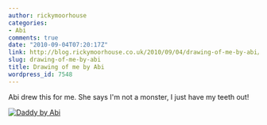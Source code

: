 ```yaml
---
author: rickymoorhouse
categories:
- Abi
comments: true
date: "2010-09-04T07:20:17Z"
link: http://blog.rickymoorhouse.co.uk/2010/09/04/drawing-of-me-by-abi/
slug: drawing-of-me-by-abi
title: Drawing of me by Abi
wordpress_id: 7548
---
```


Abi drew this for me. She says I'm not a monster, I just have my teeth out!

[![Daddy by Abi](http://samespirit.net/ricky/files/2010/09/l_2210_1936_CFDBC749-27A3-4171-B6F8-4AC1A0343705-500x438.jpg)](http://samespirit.net/ricky/2010/09/04/drawing-of-me-by-abi/l_2210_1936_cfdbc749-27a3-4171-b6f8-4ac1a0343705-jpeg/)
